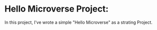 # Hello Microverse Project:

In this project, I've wrote a simple "Hello Microverse" as a strating Project.

